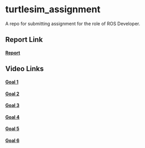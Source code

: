 # turtlesim_assignment
A repo for submitting assignment for the role of ROS Developer.  

## Report Link
#### [Report](https://github.com/yazidmarzuk/turtlesim_assignment/blob/master/FinalReport.pdf)

## Video Links

#### [Goal 1](https://drive.google.com/file/d/1AaID8jekgSAx97cgj_4Z8Nr0o8PjEvQW/view?usp=sharing)
#### [Goal 2](https://drive.google.com/file/d/1wJZYR0nw6jfDODo1hHPmE6a2lc3ALeLm/view?usp=sharing)
#### [Goal 3](https://drive.google.com/file/d/1aTU4SufDKWmXh1yWN4tl4fP0DiHF9u1j/view?usp=drive_link)
#### [Goal 4](https://drive.google.com/file/d/1bhIwgVEu9LXUF1HKtkNDgdqqenvufkLi/view?usp=drive_link)
#### [Goal 5](https://drive.google.com/file/d/1IQQ2v37eQfP4O063ubjV3BUt5Mj-vc_x/view?usp=drive_link)
#### [Goal 6](https://drive.google.com/file/d/1kyWJnir1CZuFUV_u7BIV-wtSlOmVBeRD/view?usp=drive_link)
